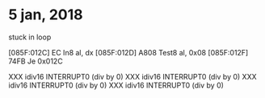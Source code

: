 # 5 jan, 2018

stuck in loop

[085F:012C] EC         In8      al, dx
[085F:012D] A808       Test8    al, 0x08
[085F:012F] 74FB       Je       0x012C


XXX idiv16 INTERRUPT0 (div by 0)
XXX idiv16 INTERRUPT0 (div by 0)
XXX idiv16 INTERRUPT0 (div by 0)
XXX idiv16 INTERRUPT0 (div by 0)
